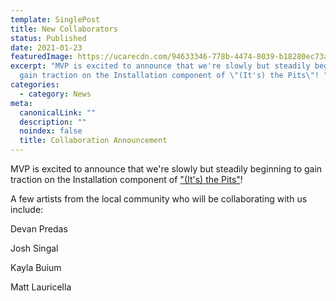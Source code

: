 ```yaml
---
template: SinglePost
title: New Collaborators
status: Published
date: 2021-01-23
featuredImage: https://ucarecdn.com/94633346-778b-4474-8039-b18280ec73a3/
excerpt: "MVP is excited to announce that we're slowly but steadily beginning to
  gain traction on the Installation component of \"(It's) the Pits\"! "
categories:
  - category: News
meta:
  canonicalLink: ""
  description: ""
  noindex: false
  title: Collaboration Announcement
---
```

MVP is excited to announce that we're slowly but steadily beginning to gain traction on the Installation component of ["(It's) the Pits"](/about-the-pits)! 

A few artists from the local community who will be collaborating with us include: 

Devan Predas

Josh Singal

Kayla Buium

Matt Lauricella
